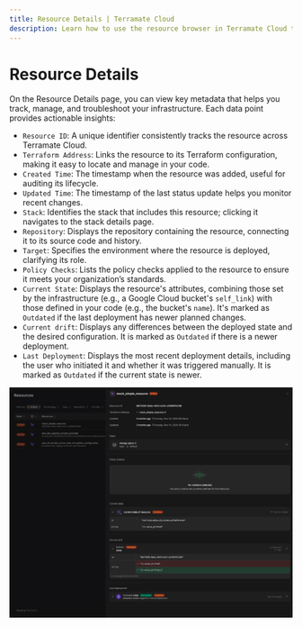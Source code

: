 ```yaml
---
title: Resource Details | Terramate Cloud
description: Learn how to use the resource browser in Terramate Cloud to keep an overview of your entire infrastructure footprint managed by multiple teams, environments, and repositories.
---
```


# Resource Details

On the Resource Details page, you can view key metadata that helps you track, manage, and troubleshoot your infrastructure. Each data point provides actionable insights:
- `Resource ID`: A unique identifier consistently tracks the resource across Terramate Cloud.
- `Terraform Address`: Links the resource to its Terraform configuration, making it easy to locate and manage in your code.
- `Created Time`: The timestamp when the resource was added, useful for auditing its lifecycle.
- `Updated Time`: The timestamp of the last status update helps you monitor recent changes.
- `Stack`: Identifies the stack that includes this resource; clicking it navigates to the stack details page.
- `Repository`: Displays the repository containing the resource, connecting it to its source code and history.
- `Target`: Specifies the environment where the resource is deployed, clarifying its role.
- `Policy Checks`: Lists the policy checks applied to the resource to ensure it meets your organization’s standards.
- `Current State`: Displays the resource's attributes, combining those set by the infrastructure (e.g., a Google Cloud bucket's `self_link`) with those defined in your code (e.g., the bucket's `name`). It's marked as `Outdated` if the last deployment has newer planned changes.
- `Current drift`: Displays any differences between the deployed state and the desired configuration. It is marked as `Outdated` if there is a newer deployment.
- `Last Deployment`: Displays the most recent deployment details, including the user who initiated it and whether it was triggered manually. It is marked as `Outdated` if the current state is newer.


![Resource details](../assets/resource-details.png)
